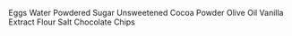 Eggs
Water
Powdered Sugar
Unsweetened Cocoa Powder
Olive Oil
Vanilla Extract
Flour
Salt
Chocolate Chips